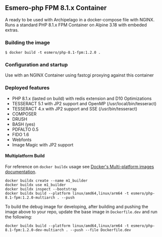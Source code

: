 ##  Esmero-php FPM 8.1.x Container

A ready to be used with Archipelago in a docker-compose file with NGINX. Runs a standard PHP 8.1.x FPM Container on Alpine 3.18 with embeded extras.

### Building the image
```SHELL
$ docker build -t esmero/php-8.1-fpm:1.2.0 .
````

### Configuration and startup

Use with an NGINX Container using fastcgi proxying against this container

### Deployed features

- PHP 8.1.x (lasted on build) with redis extension and D10 Optimizations
- TESSERACT 5.1 with JP2 support and OpenMP (/usr/local/bin/tesseract)
- TESSERACT 4.x with JP2 support and SSE (/usr/bin/tesseract)
- COMPOSER
- DRUSH
- BASH (yes)
- PDFALTO 0.5
- FIDO 1.6
- Webfonts
- Image Magic with JP2 support

#### Multiplatform Build

For reference on `docker buildx` usage see [Docker's Multi-platform images documentation](https://docs.docker.com/build/building/multi-platform/).

```docker
docker buildx create --name m1_builder
docker buildx use m1_builder
docker buildx inspect --bootstrap
docker buildx build --platform linux/amd64,linux/arm64 -t esmero/php-8.1-fpm:1.2.0-multiarch . --push
```

To build the debug image for developing, after building and pushing the image above to your repo, update the base image in `Dockerfile.dev` and run the following:

```docker
docker buildx build --platform linux/amd64,linux/arm64 -t esmero/php-8.1-fpm:1.2.0-dev-multiarch . --push --file Dockerfile.dev
```
